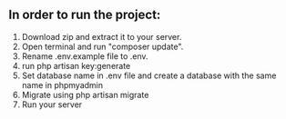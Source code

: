 ## In order to run the project:

1. Download zip and extract it to your server.
2. Open terminal and run "composer update".
3. Rename .env.example file to .env.
4. run php artisan key:generate
5. Set database name in .env file and create a database with the same name in phpmyadmin
6. Migrate using php artisan migrate
7. Run your server
